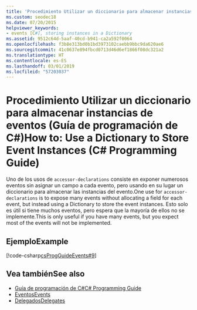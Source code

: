 ```yaml
---
title: 'Procedimiento Utilizar un diccionario para almacenar instancias de eventos: Guía de programación de C#'
ms.custom: seodec18
ms.date: 07/20/2015
helpviewer_keywords:
- events [C#], storing instances in a Dictionary
ms.assetid: 9512c64d-5aaf-40cd-b941-ca2a592f0064
ms.openlocfilehash: f3b8e313bd0b1bd3973102caebb9bbc9da620ae6
ms.sourcegitcommit: 41c0637e894fbcd0713d46d6ef1866f08dc321a2
ms.translationtype: HT
ms.contentlocale: es-ES
ms.lasthandoff: 03/01/2019
ms.locfileid: "57203037"
---
```

# <a name="how-to-use-a-dictionary-to-store-event-instances-c-programming-guide"></a><span data-ttu-id="4e1c3-102">Procedimiento Utilizar un diccionario para almacenar instancias de eventos (Guía de programación de C#)</span><span class="sxs-lookup"><span data-stu-id="4e1c3-102">How to: Use a Dictionary to Store Event Instances (C# Programming Guide)</span></span>
<span data-ttu-id="4e1c3-103">Uno de los usos de `accessor-declarations` consiste en exponer numerosos eventos sin asignar un campo a cada evento, pero usando en su lugar un diccionario para almacenar las instancias del evento.</span><span class="sxs-lookup"><span data-stu-id="4e1c3-103">One use for `accessor-declarations` is to expose many events without allocating a field for each event, but instead using a Dictionary to store the event instances.</span></span> <span data-ttu-id="4e1c3-104">Esto solo es útil si tiene muchos eventos, pero espera que la mayoría de ellos no se implemente.</span><span class="sxs-lookup"><span data-stu-id="4e1c3-104">This is only useful if you have many events, but you expect most of the events will not be implemented.</span></span>  
  
## <a name="example"></a><span data-ttu-id="4e1c3-105">Ejemplo</span><span class="sxs-lookup"><span data-stu-id="4e1c3-105">Example</span></span>  
 [!code-csharp[csProgGuideEvents#9](~/samples/snippets/csharp/VS_Snippets_VBCSharp/csProgGuideEvents/CS/Events.cs#9)]  
  
## <a name="see-also"></a><span data-ttu-id="4e1c3-106">Vea también</span><span class="sxs-lookup"><span data-stu-id="4e1c3-106">See also</span></span>

- [<span data-ttu-id="4e1c3-107">Guía de programación de C#</span><span class="sxs-lookup"><span data-stu-id="4e1c3-107">C# Programming Guide</span></span>](../../../csharp/programming-guide/index.md)
- [<span data-ttu-id="4e1c3-108">Eventos</span><span class="sxs-lookup"><span data-stu-id="4e1c3-108">Events</span></span>](../../../csharp/programming-guide/events/index.md)
- [<span data-ttu-id="4e1c3-109">Delegados</span><span class="sxs-lookup"><span data-stu-id="4e1c3-109">Delegates</span></span>](../../../csharp/programming-guide/delegates/index.md)
